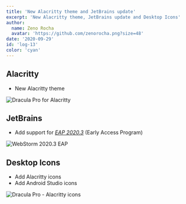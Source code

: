 ```yaml
---
title: 'New Alacritty theme and JetBrains update'
excerpt: 'New Alacritty theme, JetBrains update and Desktop Icons'
author:
  name: Zeno Rocha
  avatar: 'https://github.com/zenorocha.png?size=48'
date: '2020-09-29'
id: 'log-13'
color: 'cyan'
---
```


## Alacritty

- New Alacritty theme

![Dracula Pro for Alacritty](/static/img/logs/new-alacritty-theme-and-jetbrains-update-a.png)

## JetBrains

- Add support for [_EAP 2020.3_](https://blog.jetbrains.com/idea/2020/09/intellij-idea-2020-3-eap/) (Early Access Program)

![WebStorm 2020.3 EAP](/static/img/logs/new-alacritty-theme-and-jetbrains-update-b.png)

## Desktop Icons

- Add Alacritty icons
- Add Android Studio icons

![Dracula Pro - Alacritty icons](/static/img/logs/new-alacritty-theme-and-jetbrains-update-c.png)
